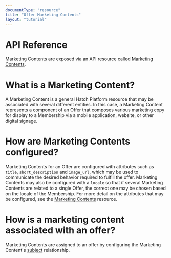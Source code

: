 ```yaml
---
documentType: "resource"
title: "Offer Marketing Contents"
layout: "tutorial"
---
```


# API Reference

Marketing Contents are exposed via an API resource called [Marketing Contents](/api#marketing-contents).

# What is a Marketing Content?

A Marketing Content is a general Hatch Platform resource that may be associated with several different entities. In this case, a Marketing Content represents a component of an Offer that composes various marketing copy for display to a Membership via a mobile application, website, or other digital signage.

# How are Marketing Contents configured?

Marketing Contents for an Offer are configured with attributes such as `title`, `short_description` and `image_url`, which may be used to communicate the desired behavior required to fulfill the offer. Marketing Contents may also be configured with a `locale` so that if several Marketing Contents are related to a single Offer, the correct one may be chosen based on the locale of the Membership. For more detail on the attributes that may be configured, see the [Marketing Contents](/api#marketing-contents) resource.

# How is a marketing content associated with an offer?

Marketing Contents are assigned to an offer by configuring the Marketing Content's [subject](/api/#update-subject-relationship) relationship.
